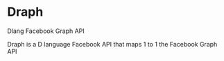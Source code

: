 # Draph
Dlang Facebook Graph API

Draph is a D language Facebook API that maps 1 to 1 the Facebook Graph API